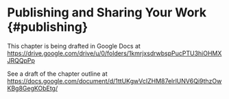 # Publishing and Sharing Your Work {#publishing}

This chapter is being drafted in Google Docs at
<https://drive.google.com/drive/u/0/folders/1kmrjxsdrwbspPucPTU3hiOHMXJRQQpPp>

See a draft of the chapter outline at
<https://docs.google.com/document/d/1ttUKgwVcIZHM87elrlUNV6Qi9thzOwKBg8GegKObEtg/>
